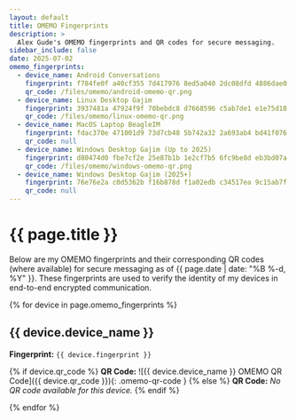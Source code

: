 ```yaml
---
layout: default
title: OMEMO Fingerprints
description: >
  Alex Gude's OMEMO fingerprints and QR codes for secure messaging.
sidebar_include: false
date: 2025-07-02
omemo_fingerprints:
  - device_name: Android Conversations
    fingerprint: f784fe0f a40cf355 7d417976 8ed5a040 2dc08dfd 4886dae0 ff75a232 a29d9848
    qr_code: /files/omemo/android-omemo-qr.png
  - device_name: Linux Desktop Gajim
    fingerprint: 3937481a 47924f9f 70bebdc8 d7668596 c5ab7de1 e1e75d18 7cc10999 f57f895c
    qr_code: /files/omemo/linux-omemo-qr.png
  - device_name: MacOS Laptop BeagleIM
    fingerprint: fdac370e 471001d9 73d7cb48 5b742a32 2a693ab4 bd41f076 2a905b3e a813cf4b
    qr_code: null
  - device_name: Windows Desktop Gajim (Up to 2025)
    fingerprint: d80474d0 fbe7cf2e 25e87b1b 1e2cf7b5 6fc9be8d eb3bd07a 91b8b92d e5cc4536
    qr_code: /files/omemo/windows-omemo-qr.png
  - device_name: Windows Desktop Gajim (2025+)
    fingerprint: 76e76e2a c0d5362b f16b878d f1a02edb c34517ea 9c15ab7f fa6a3609 c13ce916
    qr_code: null
---
```


# {{ page.title }}

Below are my OMEMO fingerprints and their corresponding QR codes (where
available) for secure messaging as of <time datetime="{{ page.date |
date_to_xmlschema }}">{{ page.date | date: "%B %-d, %Y" }}</time>. These
fingerprints are used to verify the identity of my devices in end-to-end
encrypted communication.

{% for device in page.omemo_fingerprints %}
## {{ device.device_name }}

**Fingerprint:** `{{ device.fingerprint }}`

  {% if device.qr_code %}
**QR Code:** ![{{ device.device_name }} OMEMO QR Code]({{ device.qr_code }}){: .omemo-qr-code }
  {% else %}
**QR Code:** *No QR code available for this device.*
  {% endif %}

{% endfor %}
